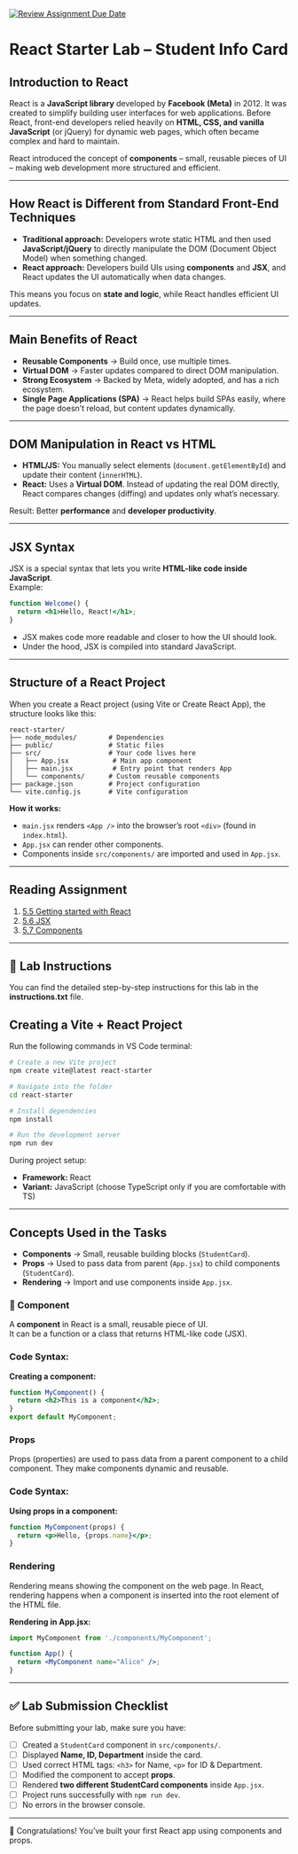 [![Review Assignment Due Date](https://classroom.github.com/assets/deadline-readme-button-22041afd0340ce965d47ae6ef1cefeee28c7c493a6346c4f15d667ab976d596c.svg)](https://classroom.github.com/a/09PRaIoj)
# React Starter Lab – Student Info Card

## Introduction to React
React is a **JavaScript library** developed by **Facebook (Meta)** in 2012. It was created to simplify building user interfaces for web applications. Before React, front-end developers relied heavily on **HTML, CSS, and vanilla JavaScript** (or jQuery) for dynamic web pages, which often became complex and hard to maintain.

React introduced the concept of **components** – small, reusable pieces of UI – making web development more structured and efficient.

---

## How React is Different from Standard Front-End Techniques
- **Traditional approach:** Developers wrote static HTML and then used **JavaScript/jQuery** to directly manipulate the DOM (Document Object Model) when something changed.
- **React approach:** Developers build UIs using **components** and **JSX**, and React updates the UI automatically when data changes.  

This means you focus on **state and logic**, while React handles efficient UI updates.

---

## Main Benefits of React
- **Reusable Components** → Build once, use multiple times.  
- **Virtual DOM** → Faster updates compared to direct DOM manipulation.  
- **Strong Ecosystem** → Backed by Meta, widely adopted, and has a rich ecosystem.  
- **Single Page Applications (SPA)** → React helps build SPAs easily, where the page doesn’t reload, but content updates dynamically.  

---

## DOM Manipulation in React vs HTML
- **HTML/JS:** You manually select elements (`document.getElementById`) and update their content (`innerHTML`).  
- **React:** Uses a **Virtual DOM**. Instead of updating the real DOM directly, React compares changes (diffing) and updates only what’s necessary.  

Result: Better **performance** and **developer productivity**.

---

## JSX Syntax
JSX is a special syntax that lets you write **HTML-like code inside JavaScript**.  
Example:
```jsx
function Welcome() {
  return <h1>Hello, React!</h1>;
}
```
- JSX makes code more readable and closer to how the UI should look.  
- Under the hood, JSX is compiled into standard JavaScript.  

---

## Structure of a React Project
When you create a React project (using Vite or Create React App), the structure looks like this:

```
react-starter/
├── node_modules/        # Dependencies
├── public/              # Static files
├── src/                 # Your code lives here
│   ├── App.jsx           # Main app component
│   ├── main.jsx          # Entry point that renders App
│   └── components/      # Custom reusable components
├── package.json         # Project configuration
└── vite.config.js       # Vite configuration
```

**How it works:**  
- `main.jsx` renders `<App />` into the browser’s root `<div>` (found in `index.html`).  
- `App.jsx` can render other components.  
- Components inside `src/components/` are imported and used in `App.jsx`.  

---

## Reading Assignment
1. [5.5 Getting started with React](https://learn.zybooks.com/zybook/SWE363Fall2025/chapter/5/section/5)  
2. [5.6 JSX](https://learn.zybooks.com/zybook/SWE363Fall2025/chapter/5/section/6)  
3. [5.7 Components](https://learn.zybooks.com/zybook/SWE363Fall2025/chapter/5/section/7)  

---

## 📂 Lab Instructions
You can find the detailed step-by-step instructions for this lab in the **instructions.txt** file.

## Creating a Vite + React Project
Run the following commands in VS Code terminal:

```bash
# Create a new Vite project
npm create vite@latest react-starter

# Navigate into the folder
cd react-starter

# Install dependencies
npm install

# Run the development server
npm run dev
```

During project setup:  
- **Framework:** React  
- **Variant:** JavaScript (choose TypeScript only if you are comfortable with TS)

---

##  Concepts Used in the Tasks
- **Components** → Small, reusable building blocks (`StudentCard`).  
- **Props** → Used to pass data from parent (`App.jsx`) to child components (`StudentCard`).  
- **Rendering** → Import and use components inside `App.jsx`.  

### 🔹 Component
A **component** in React is a small, reusable piece of UI.  
It can be a function or a class that returns HTML-like code (JSX).

### Code Syntax:

**Creating a component:**
```jsx
function MyComponent() {
  return <h2>This is a component</h2>;
}
export default MyComponent;
```

###  Props
Props (properties) are used to pass data from a parent component to a child component.
They make components dynamic and reusable.

### Code Syntax:

**Using props in a component:**
```jsx
function MyComponent(props) {
  return <p>Hello, {props.name}</p>;
}
```
###  Rendering
Rendering means showing the component on the web page.
In React, rendering happens when a component is inserted into the root element of the HTML file.

**Rendering in App.jsx:**
```jsx
import MyComponent from './components/MyComponent';

function App() {
  return <MyComponent name="Alice" />;
}
```

---

## ✅ Lab Submission Checklist
Before submitting your lab, make sure you have:  

- [ ] Created a `StudentCard` component in `src/components/`.  
- [ ] Displayed **Name, ID, Department** inside the card.  
- [ ] Used correct HTML tags: `<h3>` for Name, `<p>` for ID & Department.  
- [ ] Modified the component to accept **props**.  
- [ ] Rendered **two different StudentCard components** inside `App.jsx`.  
- [ ] Project runs successfully with `npm run dev`.  
- [ ] No errors in the browser console.  

---

🎉 Congratulations! You’ve built your first React app using components and props.
